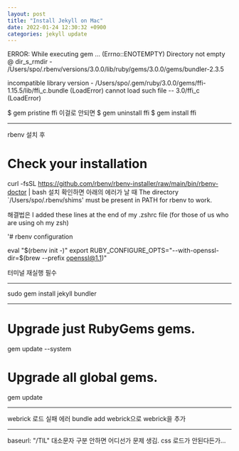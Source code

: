 ```yaml
---
layout: post
title: "Install Jekyll on Mac"
date: 2022-01-24 12:30:32 +0900
categories: jekyll update
---
```


ERROR: While executing gem ... (Errno::ENOTEMPTY)
Directory not empty @ dir_s_rmdir - /Users/spo/.rbenv/versions/3.0.0/lib/ruby/gems/3.0.0/gems/bundler-2.3.5

incompatible library version - /Users/spo/.gem/ruby/3.0.0/gems/ffi-1.15.5/lib/ffi_c.bundle (LoadError)
cannot load such file -- 3.0/ffi_c (LoadError)

$ gem pristine ffi
이걸로 안되면
$ gem uninstall ffi
$ gem install ffi

---

rbenv 설치 후

# Check your installation

curl -fsSL https://github.com/rbenv/rbenv-installer/raw/main/bin/rbenv-doctor | bash
설치 확인하면 아래의 에러가 날 때
The directory `/Users/spo/.rbenv/shims' must be present in PATH for rbenv to work.

해결법은
I added these lines at the end of my .zshrc file (for those of us who are using oh my zsh)

'# rbenv configuration

eval "$(rbenv init -)"
export RUBY_CONFIGURE_OPTS="--with-openssl-dir=$(brew --prefix openssl@1.1)"

터미널 재실행 필수

---

sudo gem install jekyll bundler

---

# Upgrade just RubyGems gems.

gem update --system

# Upgrade all global gems.

gem update

---

webrick 로드 실패 에러
bundle add webrick으로 webrick을 추가

---

baseurl: "/TIL"
대소문자 구분 안하면 어디선가 문제 생김. css 로드가 안된다든가...

